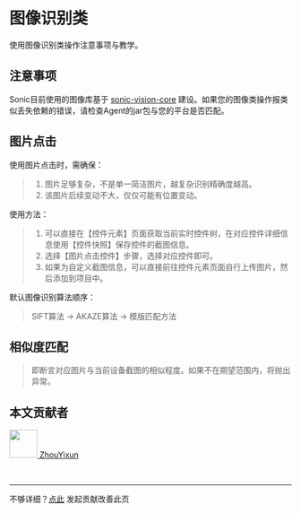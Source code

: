 # 图像识别类

使用图像识别类操作注意事项与教学。

## 注意事项

Sonic目前使用的图像库基于 [sonic-vision-core](https://github.com/SonicCloudOrg/sonic-vision-core) 建设。如果您的图像类操作报类似丢失依赖的错误，请检查Agent的jar包与您的平台是否匹配。

## 图片点击
使用图片点击时，需确保：
> 1. 图片足够复杂，不是单一简洁图片，越复杂识别精确度越高。
> 2. 该图片后续变动不大，仅仅可能有位置变动。

使用方法：
> 1. 可以直接在【控件元素】页面获取当前实时控件树，在对应控件详细信息使用【控件快照】保存控件的截图信息。
> 2. 选择【图片点击控件】步骤，选择对应控件即可。
> 3. 如果为自定义截图信息，可以直接前往控件元素页面自行上传图片，然后添加到项目中。
> 
> <el-image hide-on-click-modal src="https://gitee.com/sonic-cloud/sonic-cloud/raw/main/src/assets/tem.png" :preview-src-list="['https://gitee.com/sonic-cloud/sonic-cloud/raw/main/src/assets/tem.png']" style="width: 500px"/>

默认图像识别算法顺序：

> SIFT算法 -> AKAZE算法 -> 模版匹配方法
 
## 相似度匹配

> 即断言对应图片与当前设备截图的相似程度。如果不在期望范围内，将抛出异常。

## 本文贡献者
<div class="cont">
<a href="https://github.com/ZhouYixun" target="_blank">
<img src="https://avatars.githubusercontent.com/u/56339314?v=4" width="50"/>
<span>ZhouYixun</span>
</a>
</div>


&nbsp;
&nbsp;
***
不够详细？[点此](https://github.com/SonicCloudOrg/sonic-offical-website/edit/main/src/markdown/doc/doc-sift.md) 发起贡献改善此页